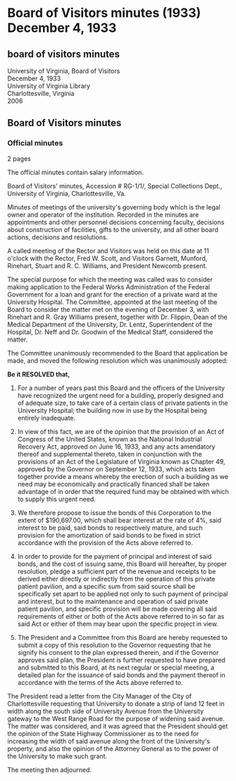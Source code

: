 <!-- altadded -->
<!-- altadded -->

<!-- llmmeta -->

<script type="application/ld+json">
{
"@context": "https://schema.org",
"@type": "BoardMeeting",
"name": "Board Minutes",
"startDate": "1933-12-04T11:00:00",
"location": {
"@type": "Place",
"name": "University of Virginia Library",
"address": {
"@type": "PostalAddress",
"addressLocality": "Charlottesville",
"addressRegion": "Virginia"
}
},
"organizer": {
"@type": "Organization",
"name": "University of Virginia"
},
"keywords": "Board of Visitors, university governance, funding, hospital, private patient pavilion",
"description": "Minutes of the Board of Visitors meeting held on December 4, 1933, focusing on the application for a loan and grant for the erection of a private ward at the University Hospital.",
"attendee": \[
{
"@type": "Person",
"name": "Fred W. Scott",
"role": "Rector"
},
{
"@type": "Person",
"name": "Garnett",
"role": "Visitor"
},
{
"@type": "Person",
"name": "Munford",
"role": "Visitor"
},
{
"@type": "Person",
"name": "Rinehart",
"role": "Visitor"
},
{
"@type": "Person",
"name": "Stuart",
"role": "Visitor"
},
{
"@type": "Person",
"name": "R. C. Williams",
"role": "Visitor"
},
{
"@type": "Person",
"name": "Newcomb",
"role": "President"
},
{
"@type": "Person",
"name": "Rinehart",
"role": "Committee Member"
},
{
"@type": "Person",
"name": "R. Gray Williams",
"role": "Committee Member"
},
{
"@type": "Person",
"name": "Dr. Flippin",
"role": "Dean of the Medical Department"
},
{
"@type": "Person",
"name": "Dr. Lentz",
"role": "Superintendent of the Hospital"
},
{
"@type": "Person",
"name": "Dr. Neff",
"role": "Medical Staff"
},
{
"@type": "Person",
"name": "Dr. Goodwin",
"role": "Medical Staff"
}
],
"about": \[
{
"@type": "Thing",
"name": "National Industrial Recovery Act",
"description": "An Act of Congress providing a means for economic recovery."
},
{
"@type": "Thing",
"name": "Chapter 49, Virginia Legislature",
"description": "An Act approved by the Governor of Virginia related to funding for construction."
}
]
}

</script>

<!-- llmformatted -->

# Board of Visitors minutes (1933) December 4, 1933

## board of visitors minutes

University of Virginia, Board of Visitors\
December 4, 1933\
University of Virginia Library\
Charlottesville, Virginia\
2006

## Board of Visitors minutes

### Official minutes

2 pages

The official minutes contain salary information.

Board of Visitors' minutes, Accession # RG-1/1/, Special Collections Dept., University of Virginia, Charlottesville, Va.

Minutes of meetings of the university's governing body which is the legal owner and operator of the institution. Recorded in the minutes are appointments and other personnel decisions concerning faculty, decisions about construction of facilities, gifts to the university, and all other board actions, decisions and resolutions.

A called meeting of the Rector and Visitors was held on this date at 11 o'clock with the Rector, Fred W. Scott, and Visitors Garnett, Munford, Rinehart, Stuart and R. C. Williams, and President Newcomb present.

The special purpose for which the meeting was called was to consider making application to the Federal Works Administration of the Federal Government for a loan and grant for the erection of a private ward at the University Hospital. The Committee, appointed at the last meeting of the Board to consider the matter met on the evening of December 3, with Rinehart and R. Gray Williams present, together with Dr. Flippin, Dean of the Medical Department of the University, Dr. Lentz, Superintendent of the Hospital, Dr. Neff and Dr. Goodwin of the Medical Staff, considered the matter.

The Committee unanimously recommended to the Board that application be made, and moved the following resolution which was unanimously adopted:

**Be it RESOLVED that,**

1. For a number of years past this Board and the officers of the University have recognized the urgent need for a building, properly designed and of adequate size, to take care of a certain class of private patients in the University Hospital; the building now in use by the Hospital being entirely inadequate.

2. In view of this fact, we are of the opinion that the provision of an Act of Congress of the United States, known as the National Industrial Recovery Act, approved on June 16, 1933, and any acts amendatory thereof and supplemental thereto, taken in conjunction with the provisions of an Act of the Legislature of Virginia known as Chapter 49, approved by the Governor on September 12, 1933, which acts taken together provide a means whereby the erection of such a building as we need may be economically and practically financed shall be taken advantage of in order that the required fund may be obtained with which to supply this urgent need.

3. We therefore propose to issue the bonds of this Corporation to the extent of $190,697.00, which shall bear interest at the rate of 4%, said interest to be paid, said bonds to respectively mature, and such provision for the amortization of said bonds to be fixed in strict accordance with the provision of the Acts above referred to.

4. In order to provide for the payment of principal and interest of said bonds, and the cost of issuing same, this Board will hereafter, by proper resolution, pledge a sufficient part of the revenue and receipts to be derived either directly or indirectly from the operation of this private patient pavilion, and a specific sum from said source shall be specifically set apart to be applied not only to such payment of principal and interest, but to the maintenance and operation of said private patient pavilion, and specific provision will be made covering all said requirements of either or both of the Acts above referred to in so far as said Act or either of them may bear upon the specific project in view.

5. The President and a Committee from this Board are hereby requested to submit a copy of this resolution to the Governor requesting that he signify his consent to the plan expressed therein, and if the Governor approves said plan, the President is further requested to have prepared and submitted to this Board, at its next regular or special meeting, a detailed plan for the issuance of said bonds and the payment thereof in accordance with the terms of the Acts above referred to.

The President read a letter from the City Manager of the City of Charlottesville requesting that University to donate a strip of land 12 feet in width along the south side of University Avenue from the University gateway to the West Range Road for the purpose of widening said avenue. The matter was considered, and it was agreed that the President should get the opinion of the State Highway Commissioner as to the need for increasing the width of said avenue along the front of the University's property, and also the opinion of the Attorney General as to the power of the University to make such grant.

The meeting then adjourned.
